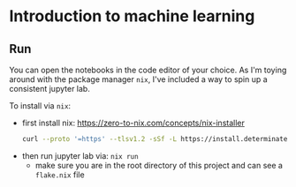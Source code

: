# Introduction to machine learning

## Run

You can open the notebooks in the code editor of your choice. As I'm toying around with the package manager `nix`, I've included a way to spin up a consistent jupyter lab.

To install via `nix`:
 - first install nix: https://zero-to-nix.com/concepts/nix-installer
   ```sh
   curl --proto '=https' --tlsv1.2 -sSf -L https://install.determinate.systems/nix | sh -s -- install
   ```
  - then run jupyter lab via: `nix run`
    - make sure you are in the root directory of this project and can see a `flake.nix` file
